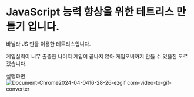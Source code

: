 # JavaScript 능력 향상을 위한 테트리스 만들기 입니다.
바닐라 JS 만을 이용한 테트리스입니다.

게임실력이 너무 출중한 나머지 게임이 끝나지 않아 게임오버까지 만들 수 있을진 모르겠습니다.

실행화면
![Document-Chrome2024-04-0416-28-26-ezgif com-video-to-gif-converter](https://github.com/son33/tetris/assets/153377788/9909e23d-da45-4f33-addb-e2327952fe4c)
